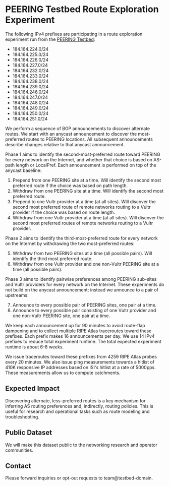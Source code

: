 # PEERING Testbed Route Exploration Experiment

The following IPv4 prefixes are participating in a route exploration experiment run from the [PEERING Testbed](https://peering.ee.columbia.edu/):

* 184.164.224.0/24
* 184.164.225.0/24
* 184.164.226.0/24
* 184.164.227.0/24
* 184.164.232.0/24
* 184.164.233.0/24
* 184.164.238.0/24
* 184.164.239.0/24
* 184.164.246.0/24
* 184.164.247.0/24
* 184.164.248.0/24
* 184.164.249.0/24
* 184.164.250.0/24
* 184.164.251.0/24

We perform a sequence of BGP announcements to discover alternate routes.  We start with an anycast announcement to discover the most-preferred routes to PEERING locations.  All subsequent announcements describe changes relative to that anycast announcement.

Phase 1 aims to identify the second-most-preferred route toward PEERING for every network on the Internet, and whether that choice is based on AS-path length or LocalPref. Each announcement is performed on top of the anycast baseline:

1. Prepend from one PEERING site at a time.  Will identify the second most preferred route if the choice was based on path length.
2. Withdraw from one PEERING site at a time.  Will identify the second most preferred route.
3. Prepend to one Vultr provider at a time (at all sites).  Will discover the second most preferred route of remote networks routing to a Vultr provider if the choice was based on route length.
4. Withdraw from one Vultr provider at a time (at all sites).  Will discover the second most preferred routes of remote networks routing to a Vultr provider.

Phase 2 aims to identify the third-most-preferred route for every network on the Internet by withdrawing the two most-preferred routes:

5. Withdraw from two PEERING sites at a time (all possible pairs).  Will identify the third most preferred route.
6. Withdraw from one Vultr provider and one non-Vultr PEERING site at a time (all possible pairs).

Phase 3 aims to identify pairwise preferences among PEERING sub-sites and Vultr providers for every network on the Internet. These experiments do not build on the anycast announcement; instead we announce to a pair of upstreams:

7. Announce to every possible pair of PEERING sites, one pair at a time.
8. Announce to every possible pair consisting of one Vultr provider and one non-Vultr PEERING site, one pair at a time.

We keep each announcement up for 90 minutes to avoid route-flap dampening and to collect multiple RIPE Atlas traceroutes toward these prefixes. Each prefix makes 16 announcements per day. We use 14 IPv4 prefixes to reduce total experiment runtime. The total expected experiment runtime is about 6-8 weeks.

We issue traceroutes toward these prefixes from 4259 RIPE Atlas probes every 20 minutes.  We also issue ping measurements towards a hitlist of 410K responsive IP addresses based on ISI's hitlist at a rate of 5000pps. These measurements allow us to compute catchments.

## Expected Impact

Discovering alternate, less-preferred routes is a key mechanism for inferring AS routing preferences and, indirectly, routing policies. This is useful for research and operational tasks such as route modeling and troubleshooting.

## Public Dataset

We will make this dataset public to the networking research and operator communities.

## Contact

Please forward inquiries or opt-out requests to team@testbed-domain.
